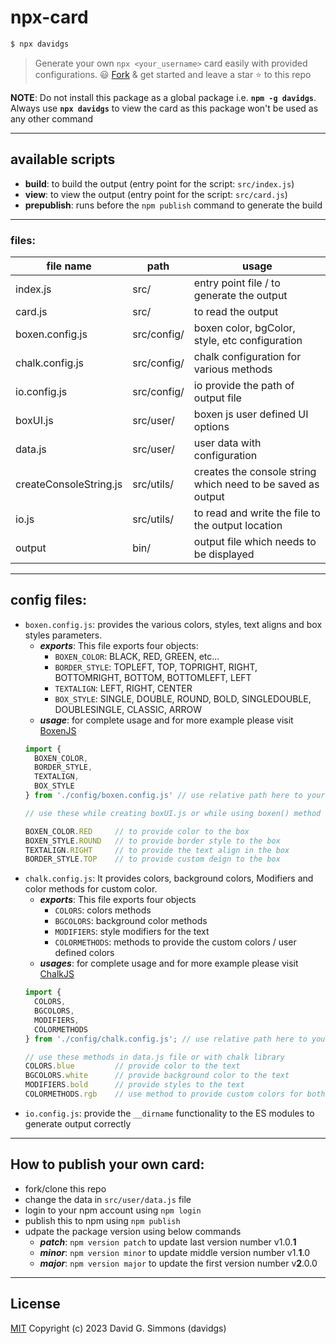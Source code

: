 
# npx-card

```sh
$ npx davidgs
```
> Generate your own `npx <your_username>` card easily with provided configurations. 😃
> [Fork](https://github.com/davidgs/davidgs-npx-card/fork) & get started and leave a star ⭐ to this repo

**NOTE**: Do not install this package as a global package i.e. **`npm -g davidgs`**. Always use **`npx davidgs`** to view the card as this package won't be used as any other command

---

## available scripts

- **build**: to build the output (entry point for the script: `src/index.js`)
- **view**: to view the output (entry point for the script: `src/card.js`)
- **prepublish**: runs before the `npm publish` command to generate the build

---

### files:

| file name              |      path   |  usage                                                      |
|------------------------|-------------|-------------------------------------------------------------|
| index.js               | src/        | entry point file / to generate the output                   |
| card.js                | src/        | to read the output                                          |
| boxen.config.js        | src/config/ | boxen color, bgColor, style, etc configuration              |
| chalk.config.js        | src/config/ | chalk configuration for various methods                     |
| io.config.js           | src/config/ | io provide the path of output file                          |
| boxUI.js               | src/user/   | boxen js user defined UI options                            |
| data.js                | src/user/   | user data with configuration                                |
| createConsoleString.js | src/utils/  | creates the console string which need to be saved as output |
| io.js                  | src/utils/  | to read and write the file to the output location           |
| output                 | bin/        | output file which needs to be displayed                     |

---

## config files:

- `boxen.config.js`: provides the various colors, styles, text aligns and box styles parameters.
  - ___exports___: This file exports four objects:
    - `BOXEN_COLOR`: BLACK, RED, GREEN, etc...
    - `BORDER_STYLE`: TOPLEFT, TOP, TOPRIGHT, RIGHT, BOTTOMRIGHT, BOTTOM, BOTTOMLEFT, LEFT
    - `TEXTALIGN`: LEFT, RIGHT, CENTER
    - `BOX_STYLE`: SINGLE, DOUBLE, ROUND, BOLD, SINGLEDOUBLE, DOUBLESINGLE, CLASSIC, ARROW
  - ___usage___: for complete usage and for more example please visit [BoxenJS](https://www.npmjs.com/package/boxen)
  ```js
  import {
    BOXEN_COLOR,
    BORDER_STYLE,
    TEXTALIGN,
    BOX_STYLE
  } from './config/boxen.config.js' // use relative path here to your file

  // use these while creating boxUI.js or while using boxen() method

  BOXEN_COLOR.RED     // to provide color to the box
  BOXEN_STYLE.ROUND   // to provide border style to the box
  TEXTALIGN.RIGHT     // to provide the text align in the box
  BORDER_STYLE.TOP    // to provide custom deign to the box
  ```
- `chalk.config.js`: It provides colors, background colors, Modifiers and color methods for custom color.
  - ___exports___: This file exports four objects
    - `COLORS`: colors methods
    - `BGCOLORS`: background color methods
    - `MODIFIERS`: style modifiers for the text
    - `COLORMETHODS`: methods to provide the custom colors / user defined colors
  - ___usages___: for complete usage and for more example please visit [ChalkJS](https://www.npmjs.com/package/chalk)
  ```js
  import {
    COLORS,
    BGCOLORS,
    MODIFIERS,
    COLORMETHODS
  } from './config/chalk.config.js'; // use relative path here to your file

  // use these methods in data.js file or with chalk library
  COLORS.blue         // provide color to the text
  BGCOLORS.white      // provide background color to the text
  MODIFIERS.bold      // provide styles to the text
  COLORMETHODS.rgb    // use method to provide custom colors for both text color and text background color
  ```
- `io.config.js`: provide the `__dirname` functionality to the ES modules to generate output correctly
---

## How to publish your own card:

- fork/clone this repo
- change the data in `src/user/data.js` file
- login to your npm account using `npm login`
- publish this to npm using `npm publish`
- udpate the package version using below commands
  - ___patch___: `npm version patch` to update last version number v1.0.**1**
  - ___minor___: `npm version minor` to update middle version number v1.**1**.0
  - ___major___: `npm version major` to update the first version number v**2**.0.0

---

## License
[MIT](http://opensource.org/licenses/MIT)
Copyright (c) 2023 David G. Simmons (davidgs)
